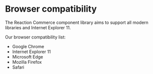 # Browser compatibility

The Reaction Commerce component library aims to support all modern libraries and Internet Explorer 11.

Our browser compatibility list:
- Google Chrome
- Internet Explorer 11
- Microsoft Edge
- Mozilla Firefox
- Safari
